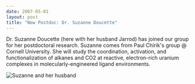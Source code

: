 ```yaml
---
date: 2007-05-01
layout: post
title: "New Postdoc: Dr. Suzanne Doucette"
---
```


Dr. Suzanne Doucette (here with her husband Jarrod) has joined our group for her postdoctoral research. 
Suzanne comes from Paul Chirik's group @ Cornell University. 
She will study the coordination, activation, and functionalization of alkanes and CO2 at reactive, electron-rich uranium complexes in molecularly-engineered ligand environments. 

![Suzanne and her husband](img/scb.jpg)